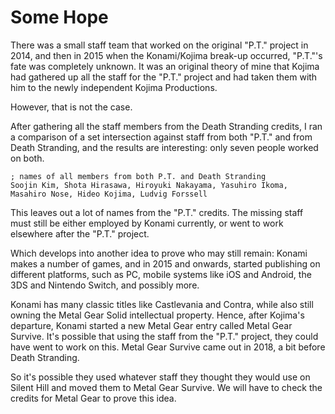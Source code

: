 Some Hope
============

There was a small staff team that worked on the original "P.T." project in 2014, and then in 2015 when the Konami/Kojima break-up occurred, "P.T."'s fate was completely unknown. It was an original theory of mine that Kojima had gathered up all the staff for the "P.T." project and had taken them with him to the newly independent Kojima Productions.

However, that is not the case.

After gathering all the staff members from the Death Stranding credits, I ran a comparison of a set intersection against staff from both "P.T." and from Death Stranding, and the results are interesting: only seven people worked on both.

```
; names of all members from both P.T. and Death Stranding
Soojin Kim, Shota Hirasawa, Hiroyuki Nakayama, Yasuhiro Ikoma, Masahiro Nose, Hideo Kojima, Ludvig Forssell
```

This leaves out a lot of names from the "P.T." credits. The missing staff must still be either employed by Konami currently, or went to work elsewhere after the "P.T." project.

Which develops into another idea to prove who may still remain: Konami makes a number of games, and in 2015 and onwards, started publishing on different platforms, such as PC, mobile systems like iOS and Android, the 3DS and Nintendo Switch, and possibly more.

Konami has many classic titles like Castlevania and Contra, while also still owning the Metal Gear Solid intellectual property. Hence, after Kojima's departure, Konami started a new Metal Gear entry called Metal Gear Survive. It's possible that using the staff from the "P.T." project, they could have went to work on this. Metal Gear Survive came out in 2018, a bit before Death Stranding.

So it's possible they used whatever staff they thought they would use on Silent Hill and moved them to Metal Gear Survive. We will have to check the credits for Metal Gear to prove this idea.
